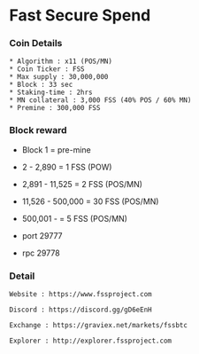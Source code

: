 Fast Secure Spend
================

###	Coin Details
	* Algorithm : x11 (POS/MN)
	* Coin Ticker : FSS
	* Max supply : 30,000,000
	* Block : 33 sec
	* Staking-time : 2hrs
	* MN collateral : 3,000 FSS (40% POS / 60% MN)
	* Premine : 300,000 FSS

###	Block reward
*	Block 1 = pre-mine
*	2 - 2,890 = 1 FSS (POW)
*	2,891 - 11,525 = 2 FSS (POS/MN)
*	11,526 - 500,000 = 30 FSS (POS/MN)
*	500,001 - = 5 FSS (POS/MN)


*	port 29777
*	rpc  29778


###	Detail

	Website : https://www.fssproject.com
	
	Discord : https://discord.gg/gD6eEnH
	
	Exchange : https://graviex.net/markets/fssbtc
	
	Explorer : http://explorer.fssproject.com

        
	
